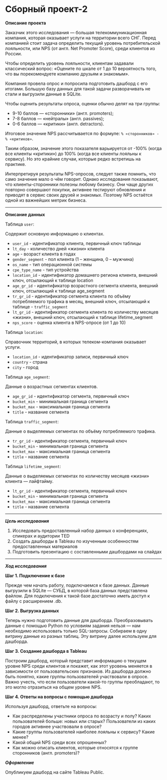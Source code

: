 # Сборный проект-2

**Описание проекта**

Заказчик этого исследования — большая телекоммуникационная компания, которая оказывает услуги на территории всего СНГ. Перед компанией стоит задача определить текущий уровень потребительской лояльности, или NPS (от англ. Net Promoter Score), среди клиентов из России.

Чтобы определить уровень лояльности, клиентам задавали классический вопрос: «Оцените по шкале от 1 до 10 вероятность того, что вы порекомендуете компанию друзьям и знакомым».

Компания провела опрос и попросила подготовить дашборд с его итогами. Большую базу данных для такой задачи разворачивать не стали и выгрузили данные в SQLite.

Чтобы оценить результаты опроса, оценки обычно делят на три группы:

- 9-10 баллов — «cторонники» (англ. promoters);
- 7-8 баллов — «нейтралы» (англ. passives);
- 0-6 баллов — «критики» (англ. detractors).

Итоговое значение NPS рассчитывается по формуле: `% «сторонников» - % «критиков»`.

Таким образом, значение этого показателя варьируется от -100% (когда все клиенты «критики») до 100% (когда все клиенты лояльны к сервису). Но это крайние случаи, которые редко встретишь на практике.

Интерпретируя результаты NPS-опросов, следует также помнить, что само значение мало о чём говорит. Однако исследования показывают, что клиенты-сторонники полезны любому бизнесу. Они чаще других повторно совершают покупки, активнее тестируют обновления и приводят в сервис своих друзей и знакомых. Поэтому NPS остаётся одной из важнейших метрик бизнеса.
    
---

**Описание данных**

Таблица `user`:

Содержит основную информацию о клиентах.
    
- `user_id` - идентификатор клиента, первичный ключ таблицы
- `lt_day` - количество дней «жизни» клиента
- `age` - возраст клиента в годах
- `gender_segment` - пол клиента (1 – женщина, 0 – мужчина)
- `os_name` - тип операционной системы
- `cpe_type_name` - тип устройства
- `location_id` - идентификатор домашнего региона клиента, внешний ключ, отсылающий к таблице location
- `age_gr_id` -	идентификатор возрастного сегмента клиента, внешний ключ, отсылающий к таблице age_segment
- `tr_gr_id` - идентификатор сегмента клиента по объёму потребляемого трафика в месяц, внешний ключ, отсылающий к таблице - `traffic_segment`
- `lt_gr_id` - идентификатор сегмента клиента по количеству месяцев «жизни», внешний ключ, отсылающий к таблице lifetime_segment
- `nps_score` - оценка клиента в NPS-опросе (от 1 до 10)


Таблица `location`:

Справочник территорий, в которых телеком-компания оказывает услуги.

- `location_id` - идентификатор записи, первичный ключ
- `country` - страна
- `city` - город

Таблица `age_segment`:

Данные о возрастных сегментах клиентов.
    
- `age_gr_id` - идентификатор сегмента, первичный ключ
- `bucket_min` - минимальная граница сегмента
- `bucket_max` - максимальная граница сегмента
- `title` - название сегмента

Таблица `traffic_segment`:

Данные о выделяемых сегментах по объёму потребляемого трафика.

- `tr_gr_id` - идентификатор сегмента, первичный ключ
- `bucket_min` - минимальная граница сегмента
- `bucket_max` - максимальная граница сегмента
- `title` - название сегмента
    
Таблица `lifetime_segment`:

Данные о выделяемых сегментах по количеству месяцев «жизни» клиента — лайфтайму.
    
- `lt_gr_id` - идентификатор сегмента, первичный ключ
- `bucket_min` - минимальная граница сегмента
- `bucket_max` - максимальная граница сегмента
- `title` - название сегмента

---

***Цель исследования***

1. Исследовать предоставленный набор данных о конференциях, спикерах и аудитории TED
2. Создать дашборды в Tableau по изученным особенностям предоставленных материалов
3. Подготовить презентацию с составленными дашбордами на слайдах
---
    
***Ход исследования***
        
**Шаг 1. Подключение к базе**
    
Прежде чем начать работу, подключаемся к базе данных. Данные выгрузили в SQLite — СУБД, в которой база данных представлена файлом. Для подключения к такой базе достаточно иметь доступ к файлу с расширением .db.

**Шаг 2. Выгрузка данных**
    
Теперь нужно подготовить данные для дашборда. Преобразовывать данные с помощью Python по условиям задания нельзя — нам необходимо использовать только SQL-запросы. 
Собираем в одну витрину данные из разных таблиц. Эту витрину далее используем для дашборда.
    
**Шаг 3. Создание дашборда в Tableau**
    
Построим дашборд, который представит информацию о текущем уровне NPS среди клиентов и покажет, как этот уровень меняется в зависимости от пользовательских признаков. 
Из дашборда должно быть понятно, какие группы пользователей участвовали в опросе. Важно учесть, что если пользователи какой-то группы преобладают, то это могло отразиться на общем уровне NPS. 
    
**Шаг 4. Ответы на вопросы с помощью дашборда**
    
Используя дашборд, ответьте на вопросы:
    
- Как распределены участники опроса по возрасту и полу? Каких пользователей больше: новых или старых? Пользователи из каких городов активнее участвовали в опросе?
- Какие группы пользователей наиболее лояльны к сервису? Какие менее?
- Какой общий NPS среди всех опрошенных?
- Как можно описать клиентов, которые относятся к группе cторонников (англ. promoters)?

***Оформление***
    
Опубликуем дашборд на сайте Tableau Public.

